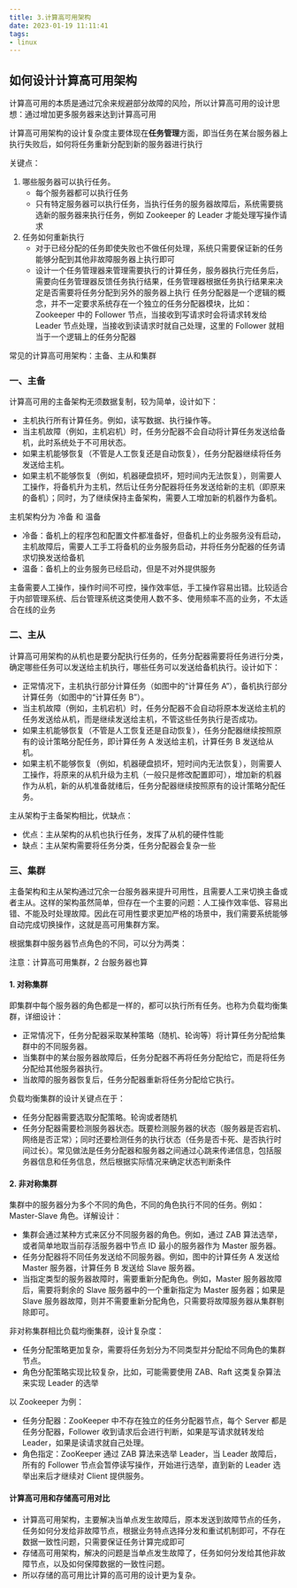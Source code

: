 ```yaml
---
title: 3.计算高可用架构
date: 2023-01-19 11:11:41
tags:
- linux
---
```


## 如何设计计算高可用架构

计算高可用的本质是通过冗余来规避部分故障的风险，所以计算高可用的设计思想：通过增加更多服务器来达到计算高可用

计算高可用架构的设计复杂度主要体现在**任务管理**方面，即当任务在某台服务器上执行失败后，如何将任务重新分配到新的服务器进行执行

关键点：

1. 哪些服务器可以执行任务。
    - 每个服务器都可以执行任务
    - 只有特定服务器可以执行任务，当执行任务的服务器故障后，系统需要挑选新的服务器来执行任务，例如 Zookeeper 的 Leader 才能处理写操作请求
2. 任务如何重新执行
    - 对于已经分配的任务即使失败也不做任何处理，系统只需要保证新的任务能够分配到其他非故障服务器上执行即可
    - 设计一个任务管理器来管理需要执行的计算任务，服务器执行完任务后，需要向任务管理器反馈任务执行结果，任务管理器根据任务执行结果来决定是否需要将任务分配到另外的服务器上执行
        任务分配器是一个逻辑的概念，并不一定要求系统存在一个独立的任务分配器模块，比如：Zookeeper 中的 Follower 节点，当接收到写请求时会将请求转发给 Leader 节点处理，当接收到读请求时就自己处理，这里的 Follower 就相当于一个逻辑上的任务分配器

常见的计算高可用架构：主备、主从和集群

### 一、主备

计算高可用的主备架构无须数据复制，较为简单，设计如下：

- 主机执行所有计算任务。例如，读写数据、执行操作等。
- 当主机故障（例如，主机宕机）时，任务分配器不会自动将计算任务发送给备机，此时系统处于不可用状态。
- 如果主机能够恢复（不管是人工恢复还是自动恢复），任务分配器继续将任务发送给主机。
- 如果主机不能够恢复（例如，机器硬盘损坏，短时间内无法恢复），则需要人工操作，将备机升为主机，然后让任务分配器将任务发送给新的主机（即原来的备机）；同时，为了继续保持主备架构，需要人工增加新的机器作为备机。

主机架构分为 冷备 和 温备

- 冷备：备机上的程序包和配置文件都准备好，但备机上的业务服务没有启动，主机故障后，需要人工手工将备机的业务服务启动，并将任务分配器的任务请求切换发送给备机
- 温备：备机上的业务服务已经启动，但是不对外提供服务

主备需要人工操作，操作时间不可控，操作效率低，手工操作容易出错。比较适合于内部管理系统、后台管理系统这类使用人数不多、使用频率不高的业务，不太适合在线的业务

### 二、主从

计算高可用架构的从机也是要分配执行任务的，任务分配器需要将任务进行分类，确定哪些任务可以发送给主机执行，哪些任务可以发送给备机执行。设计如下：

- 正常情况下，主机执行部分计算任务（如图中的“计算任务 A”），备机执行部分计算任务（如图中的“计算任务 B”）。
- 当主机故障（例如，主机宕机）时，任务分配器不会自动将原本发送给主机的任务发送给从机，而是继续发送给主机，不管这些任务执行是否成功。
- 如果主机能够恢复（不管是人工恢复还是自动恢复），任务分配器继续按照原有的设计策略分配任务，即计算任务 A 发送给主机，计算任务 B 发送给从机。
- 如果主机不能够恢复（例如，机器硬盘损坏，短时间内无法恢复），则需要人工操作，将原来的从机升级为主机（一般只是修改配置即可），增加新的机器作为从机，新的从机准备就绪后，任务分配器继续按照原有的设计策略分配任务。

主从架构于主备架构相比，优缺点：

- 优点：主从架构的从机也执行任务，发挥了从机的硬件性能
- 缺点：主从架构需要将任务分类，任务分配器会复杂一些

### 三、集群

主备架构和主从架构通过冗余一台服务器来提升可用性，且需要人工来切换主备或者主从。这样的架构虽然简单，但存在一个主要的问题：人工操作效率低、容易出错、不能及时处理故障。因此在可用性要求更加严格的场景中，我们需要系统能够自动完成切换操作，这就是高可用集群方案。

根据集群中服务器节点角色的不同，可以分为两类：

注意：计算高可用集群，2 台服务器也算

#### 1. 对称集群

即集群中每个服务器的角色都是一样的，都可以执行所有任务。也称为负载均衡集群，详细设计：

- 正常情况下，任务分配器采取某种策略（随机、轮询等）将计算任务分配给集群中的不同服务器。
- 当集群中的某台服务器故障后，任务分配器不再将任务分配给它，而是将任务分配给其他服务器执行。
- 当故障的服务器恢复后，任务分配器重新将任务分配给它执行。

负载均衡集群的设计关键点在于：

- 任务分配器需要选取分配策略。轮询或者随机
- 任务分配器需要检测服务器状态。既要检测服务器的状态（服务器是否宕机、网络是否正常）；同时还要检测任务的执行状态（任务是否卡死、是否执行时间过长）。常见做法是任务分配器和服务器之间通过心跳来传递信息，包括服务器信息和任务信息，然后根据实际情况来确定状态判断条件

#### 2. 非对称集群

集群中的服务器分为多个不同的角色，不同的角色执行不同的任务。例如：Master-Slave 角色。详解设计：

- 集群会通过某种方式来区分不同服务器的角色。例如，通过 ZAB 算法选举，或者简单地取当前存活服务器中节点 ID 最小的服务器作为 Master 服务器。
- 任务分配器将不同任务发送给不同服务器。例如，图中的计算任务 A 发送给 Master 服务器，计算任务 B 发送给 Slave 服务器。
- 当指定类型的服务器故障时，需要重新分配角色。例如，Master 服务器故障后，需要将剩余的 Slave 服务器中的一个重新指定为 Master 服务器；如果是 Slave 服务器故障，则并不需要重新分配角色，只需要将故障服务器从集群剔除即可。

非对称集群相比负载均衡集群，设计复杂度：

- 任务分配策略更加复杂，需要将任务划分为不同类型并分配给不同角色的集群节点。
- 角色分配策略实现比较复杂，比如，可能需要使用 ZAB、Raft 这类复杂算法来实现 Leader 的选举

以 Zookeeper 为例：

- 任务分配器：ZooKeeper 中不存在独立的任务分配器节点，每个 Server 都是任务分配器，Follower 收到请求后会进行判断，如果是写请求就转发给 Leader，如果是读请求就自己处理。
- 角色指定：ZooKeeper 通过 ZAB 算法来选举 Leader，当 Leader 故障后，所有的 Follower 节点会暂停读写操作，开始进行选举，直到新的 Leader 选举出来后才继续对 Client 提供服务。

#### 计算高可用和存储高可用对比

- 计算高可用架构，主要解决当单点发生故障后，原本发送到故障节点的任务，任务如何分发给非故障节点，根据业务特点选择分发和重试机制即可，不存在数据一致性问题，只需要保证任务计算完成即可 
- 存储高可用架构，解决的问题是当单点发生故障了，任务如何分发给其他非故障节点，以及如何保障数据的一致性问题。
-  所以存储的高可用比计算的高可用的设计更为复杂。















